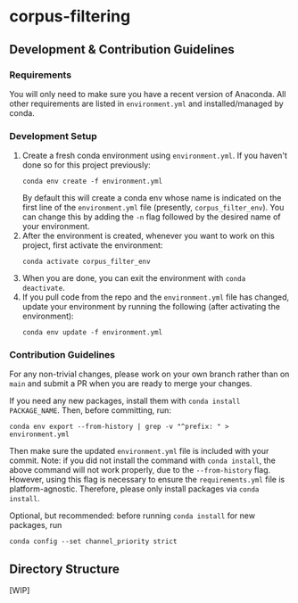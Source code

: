 # corpus-filtering

## Development & Contribution Guidelines

### Requirements

You will only need to make sure you have a recent version of Anaconda. All other requirements are listed in `environment.yml` and installed/managed by conda.

### Development Setup

1. Create a fresh conda environment using `environment.yml`. If you haven't done so for this project previously:
    ```
    conda env create -f environment.yml
    ```
    By default this will create a conda env whose name is indicated on the first line of the `environment.yml` file (presently, `corpus_filter_env`). You can change this by adding the `-n` flag followed by the desired name of your environment.
1. After the environment is created, whenever you want to work on this project, first activate the environment:
    ```
    conda activate corpus_filter_env
    ```
1. When you are done, you can exit the environment with `conda deactivate`.
1. If you pull code from the repo and the `environment.yml` file has changed, update your environment by running the following (after activating the environment):
    ```
    conda env update -f environment.yml
    ```

### Contribution Guidelines

For any non-trivial changes, please work on your own branch rather than on `main` and submit a PR when you are ready to merge your changes.

If you need any new packages, install them with `conda install PACKAGE_NAME`. Then, before committing, run:

```
conda env export --from-history | grep -v "^prefix: " > environment.yml
```

Then make sure the updated `environment.yml` file is included with your commit. Note: if you did not install the command with `conda install`, the above command will not work properly, due to the `--from-history` flag. However, using this flag is necessary to ensure the `requirements.yml` file is platform-agnostic. Therefore, please only install packages via `conda install`.

Optional, but recommended: before running `conda install` for new packages, run
```
conda config --set channel_priority strict
```

## Directory Structure

[WIP]
